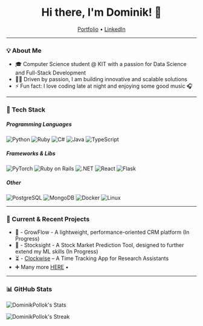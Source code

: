 <h1 align="center">Hi there, I'm Dominik! 👋</h1>
<p align="center">
  <a href="https://dominikpollok.com">Portfolio</a> •
  <a href="https://www.linkedin.com/in/dominik-pollok-958656225/">LinkedIn</a> 
</p>

---

### 💡 About Me
- 🎓 Computer Science student @ KIT with a passion for Data Science and Full-Stack Development
- 🧑‍💻 Driven by passion, I am building innovative and scalable solutions
- ⚡ Fun fact: I love coding late at night and enjoying some good music 🎧

---

### 🔧 Tech Stack
##### Programming Languages
![Python](https://img.shields.io/badge/Python-3776AB?logo=python&logoColor=white)
![Ruby](https://img.shields.io/badge/Ruby-CC342D?logo=ruby&logoColor=white)
![C#](https://img.shields.io/badge/C%23-239120?logo=c-sharp&logoColor=white)
![Java](https://img.shields.io/badge/Java-F80000?logo=java&logoColor=white)
![TypeScript](https://img.shields.io/badge/TypeScript-3178C6?logo=typescript&logoColor=white)

##### Frameworks & Libs
![PyTorch](https://img.shields.io/badge/PyTorch-EE4C2C?logo=pytorch&logoColor=white)
![Ruby on Rails](https://img.shields.io/badge/Ruby_on_Rails-CC0000?logo=ruby-on-rails&logoColor=white)
![.NET](https://img.shields.io/badge/.NET-512BD4?logo=.net&logoColor=white)
![React](https://img.shields.io/badge/React-61DAFB?logo=react&logoColor=black)
![Flask](https://img.shields.io/badge/Flask-000000?logo=flask&logoColor=white)

##### Other
![PostgreSQL](https://img.shields.io/badge/PostgreSQL-336791?logo=postgresql&logoColor=white)
![MongoDB](https://img.shields.io/badge/MongoDB-47A248?logo=mongodb&logoColor=white)
![Docker](https://img.shields.io/badge/Docker-2496ED?logo=docker&logoColor=white)
![Linux](https://img.shields.io/badge/Linux-FCC624?logo=linux&logoColor=black)

---

### 🚀 Current & Recent Projects
- 🤝 - GrowFlow - A lightweight, performance-oriented CRM platform (In Progress)
- 🏦 - Stocksight - A Stock Market Prediction Tool, designed to further extend my ML skills (In Progress)
- ⏳ - [Clockwise](https://github.com/intuitive-robots/pse-ss24-timetrack) – A Time Tracking App for Research Assistants
- ➕ Many more <a href="https://dominikpollok.com">HERE</a> •

---

### 📊 GitHub Stats
![DominikPollok's Stats](https://github-readme-stats.vercel.app/api?username=DominikPollok&theme=dark&show_icons=true&hide_border=true&count_private=true)

![DominikPollok's Streak](https://github-readme-streak-stats.herokuapp.com/?user=DominikPollok&theme=dark&hide_border=true)

